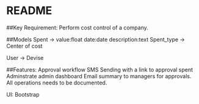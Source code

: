 # README

##Key Requirement: Perform cost control of a company.

##Models
Spent -> value:float date:date description:text 
Spent_type -> Center of cost

User -> Devise

##Features:
Approval workflow
SMS Sending with a link to approval spent
Adminstrate admin dashboard
Email summary to managers for approvals.
All operations needs to be documented.

UI:
Bootstrap